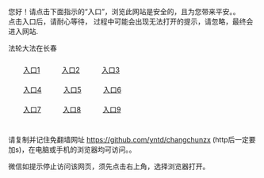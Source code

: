 您好！请点击下面指示的“入口”，浏览此网站是安全的，且为您带来平安。。 <br/>
点击入口后，请耐心等待， 过程中可能会出现无法打开的提示，请忽略，最终会进入网站. </br>

法轮大法在长春<br/>
<div style="padding:10px"><a style="margin:20px" target="_blank" href="https://dtm79ca52xr79.cloudfront.net/2Qpsp?haaealr" id="ccLink1" rel="nofollow">入口1</a> <a target="_blank" style="margin:20px" href="https://d23hq7jlq2y4vx.cloudfront.net/2Qpsp?lklauab" id="ccLink2" rel="nofollow">入口2</a> <a style="margin:20px" target="_blank" href="https://d2ku9sqrqtv60w.cloudfront.net/2Qpsp?ienqwi" id="ccLink3" rel="nofollow">入口3</a></div>

<div style="padding:10px" ><a style="margin:20px" target="_blank" href="https://dtm79ca52xr79.cloudfront.net/2Qpsp?haaealr" id="ccLink4" rel="nofollow">入口4</a> <a style="margin:20px" href="https://d23hq7jlq2y4vx.cloudfront.net/2Qpsp?lklauab" target="_blank" id="ccLink5" rel="nofollow">入口5</a> <a style="margin:20px" href="https://d2ku9sqrqtv60w.cloudfront.net/2Qpsp?ienqwi" target="_blank" id="ccLink6" rel="nofollow">入口6</a></div>

<div style="padding:10px"><a style="margin:20px" target="_blank" href="https://dtm79ca52xr79.cloudfront.net/2Qpsp?haaealr" id="ccLink7" rel="nofollow">入口7</a> <a style="margin:20px" href="https://d23hq7jlq2y4vx.cloudfront.net/2Qpsp?lklauab" target="_blank" id="ccLink8" rel="nofollow">入口8</a> <a style="margin:20px" target="_blank" href="https://d2ku9sqrqtv60w.cloudfront.net/2Qpsp?ienqwi" id="ccLink9" rel="nofollow">入口9</a></div>

<br/>



请复制并记住免翻墙网址 https://github.com/yntd/changchunzx (http后一定要加s)，在电脑或手机的浏览器均可访问。。<br/>

微信如提示停止访问该网页，须先点击右上角，选择浏览器打开。
